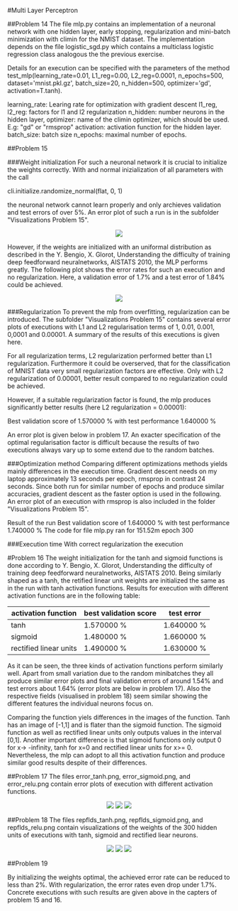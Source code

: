 #Multi Layer Perceptron

##Problem 14
The file mlp.py contains an implementation of a neuronal network with one hidden layer, early stopping, regularization and mini-batch minimization with climin for the NMIST dataset. The implementation depends on the file logistic_sgd.py which contains a multiclass logistic regression class analogous the the previous exercise.

Details for an execution can be specified with the parameters of the method test_mlp(learning_rate=0.01, L1_reg=0.00, L2_reg=0.0001, n_epochs=500, dataset='mnist.pkl.gz', batch_size=20, n_hidden=500, optimizer='gd', activation=T.tanh).

learning_rate: Learing rate for optimization with gradient descent
l1_reg, l2_reg: factors for l1 and l2 regularization
n_hidden: number neurons in the hidden layer,
optimizer: name of the climin optimizer, which should be used. E.g: "gd" or "rmsprop"
activation: activation function for the hidden layer.
batch_size: batch size
n_epochs: maximal number of epochs.


##Problem 15

###Weight initialization
For such a neuronal network it is crucial to initialize the weights correctly. With and normal inizialization of all parameters with the call

cli.initialize.randomize_normal(flat, 0, 1)

the neuronal network cannot learn properly and only archieves validation and test errors of over 5%. An error plot of such a run is in the subfolder "Visualizations Problem 15".

<p align="center">
  <img src="Visualizations Problem 15/error_rate_with_bad_weight_initialization.png"/>
</p>

However, if the weights are initialized with an uniformal distribution as described in the Y. Bengio, X. Glorot, Understanding the difficulty of training deep feedforward neuralnetworks, AISTATS 2010, the MLP performs greatly. The following plot shows the error rates for such an execution and no regularization. Here, a validation error of 1.7% and a test error of 1.84% could be achieved.

<p align="center">
  <img src="error_gd_adjusted_init_weights_1.png"/>
</p>


###Regularization
To prevent the mlp from overfitting, regularization can be introduced. The subfolder "Visualizations Problem 15" contains several error plots of executions with L1 and L2 regularisation terms of 1,  0.01, 0.001, 0,0001 and 0.00001. A summary of the results of this executions is given here.

For all regularization terms, L2 regularization performed better than L1 regularization. Furthermore it could be overserved, that for the classification of MNIST data very small regularization factors are effective. Only with L2 regularization of 0.00001, better result compared to no regularization could be achieved.

However, if a suitable regularization factor is found, the mlp produces significantly better results (here L2 regularization = 0.00001):

Best validation score of 1.570000 % with test performance 1.640000 %

An error plot is given below in problem 17. An exacter specification of the optimal regularisation factor is difficult because the results of two executions always vary up to some extend due to the random batches.

###Optimization method
Comparing different optimizations methods yields mainly differences in the execution time. Gradient descent needs on my laptop approximately 13 seconds per epoch, rmsprop in contrast 24 seconds. Since both run for similar number of epochs and produce similar accuracies, gradient descent as the faster option is used in the following. An error plot of an execution with rmsprop is also included in the folder "Visualizations Problem 15".

Result of the run
Best validation score of 1.640000 % with test performance 1.740000 %
The code for file mlp.py ran for 151.52m epoch 300



###Execution time
With correct regularization the execution

#Problem 16
The weight initialization for the tanh and sigmoid functions is done according to Y. Bengio, X. Glorot, Understanding the difficulty of training deep feedforward neuralnetworks, AISTATS 2010. Being similarly shaped as a tanh, the retified linear unit weights are initialized the same as in the run with tanh activation functions. Results for execution with different activation functions are in the following table:

| activation function    | best validation score         | test error        |
|------------------------|-------------------------------|-------------------|
| tanh                   | 1.570000 %                    | 1.640000 %        |
| sigmoid                | 1.480000 %                    | 1.660000 %        |
| rectified linear units | 1.490000 %                    | 1.630000 %        |

As it can be seen, the three kinds of activation functions perform similarly well. Apart from small variation due to the random minibatches they all produce similar error plots and final validation errors of around 1.54% and test errors about 1.64% (error plots are below in problem 17). Also the respective fields (visualised in problem 18) seem similar showing the different features the individual neurons focus on.

Comparing the function yiels differences in the images of the function. Tanh has an image of [-1,1] and is flater than the sigmoid function. The sigmoid function as well as rectified linear units only outputs values in the interval [0,1]. Another important difference is that sigmoid functions only output 0 for x-> -infinity, tanh for x=0 and rectified linear units for x>= 0. Nevertheless, the mlp can adopt to all this activation function and produce similar good results despite of their differences.

##Problem 17
The files error_tanh.png, error_sigmoid.png, and error_relu.png contain error plots of execution with different activation functions.
<p align="center">
  <img src="error_tanh.png"/>
  <img src="error_sigmoid.png"/>
  <img src="error_relu.png"/>
</p>

##Problem 18
The files repflds_tanh.png, repflds_sigmoid.png, and repflds_relu.png contain visualizations of the weights of the 300 hidden units of executions with tanh, sigmoid and rectified liear neurons.
<p align="center">
  <img src="repfields_tanh.png"/>
  <img src="repfields_sigmoid.png"/>
  <img src="repfields_relu.png"/>
</p>

##Problem 19

By initializing the weights optimal, the achieved error rate can be reduced to less than 2%. With regularization, the error rates even drop under 1.7%. Concrete executions with such results are given above in the capters of problem 15 and 16.
